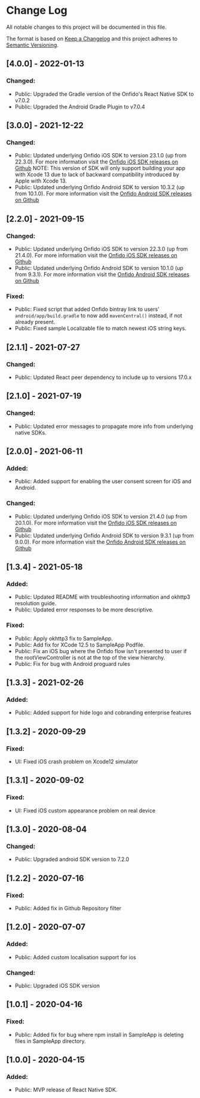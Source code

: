# Change Log
All notable changes to this project will be documented in this file.

The format is based on [Keep a Changelog](http://keepachangelog.com/en/1.0.0/)
and this project adheres to [Semantic Versioning](http://semver.org/spec/v2.0.0.html).


## [4.0.0] - 2022-01-13

### Changed:
- Public: Upgraded the Gradle version of the Onfido's React Native SDK to v7.0.2
- Public: Upgraded the Android Gradle Plugin to v7.0.4


## [3.0.0] - 2021-12-22

### Changed:
- Public: Updated underlying Onfido iOS SDK to version 23.1.0 (up from 22.3.0). For more information visit the [Onfido iOS SDK releases on Github](https://github.com/onfido/onfido-ios-sdk/releases) NOTE: This version of SDK will only support building your app with Xcode 13 due to lack of backward compatibility introduced by Apple with Xcode 13.
- Public: Updated underlying Onfido Android SDK to version 10.3.2 (up from 10.1.0). For more information visit the [Onfido Android SDK releases on Github](https://github.com/onfido/onfido-android-sdk/releases)

## [2.2.0] - 2021-09-15

### Changed:
- Public: Updated underlying Onfido iOS SDK to version 22.3.0 (up from 21.4.0). For more information visit the [Onfido iOS SDK releases on Github](https://github.com/onfido/onfido-ios-sdk/releases)
- Public: Updated underlying Onfido Android SDK to version 10.1.0 (up from 9.3.1). For more information visit the [Onfido Android SDK releases on Github](https://github.com/onfido/onfido-android-sdk/releases)

### Fixed:
- Public: Fixed script that added Onfido bintray link to users' `android/app/build.gradle` to now add `mavenCentral()` instead, if not already present.
- Public: Fixed sample Localizable file to match newest iOS string keys.

##  [2.1.1] - 2021-07-27

### Changed:
- Public: Updated React peer dependency to include up to versions 17.0.x

## [2.1.0] - 2021-07-19

### Changed:
- Public: Updated error messages to propagate more info from underlying native SDKs.

## [2.0.0] - 2021-06-11

### Added:
- Public: Added support for enabling the user consent screen for iOS and Android.

### Changed:
- Public: Updated underlying Onfido iOS SDK to version 21.4.0 (up from 20.1.0). For more information visit the [Onfido iOS SDK releases on Github](https://github.com/onfido/onfido-ios-sdk/releases)
- Public: Updated underlying Onfido Android SDK to version 9.3.1 (up from 9.0.0). For more information visit the [Onfido Android SDK releases on Github](https://github.com/onfido/onfido-android-sdk/releases)

## [1.3.4] - 2021-05-18

### Added:
- Public: Updated README with troubleshooting information and okhttp3 resolution guide.
- Public: Updated error responses to be more descriptive.

### Fixed:
- Public: Apply okhttp3 fix to SampleApp.
- Public: Add fix for XCode 12.5 to SampleApp Podfile.
- Public: Fix an iOS bug where the Onfido flow isn't presented to user if the rootViewController is not at the top of the view hierarchy.
- Public: Fix for bug with Android proguard rules

## [1.3.3] - 2021-02-26

### Added:
- Public: Added support for hide logo and cobranding enterprise features

## [1.3.2] - 2020-09-29

### Fixed:
- UI: Fixed iOS crash problem on Xcode12 simulator

## [1.3.1] - 2020-09-02

### Fixed:
- UI: Fixed iOS custom appearance problem on real device

## [1.3.0] - 2020-08-04

### Changed:
- Public: Upgraded android SDK version to 7.2.0

## [1.2.2] - 2020-07-16

### Fixed:
- Public: Added fix in Github Repository filter

## [1.2.0] - 2020-07-07

### Added:
- Public: Added custom localisation support for ios

### Changed:
- Public: Upgraded iOS SDK version

## [1.0.1] - 2020-04-16

### Fixed:
- Public: Added fix for bug where npm install in SampleApp is deleting files in SampleApp directory.

## [1.0.0] - 2020-04-15

### Added:
- Public: MVP release of React Native SDK.
